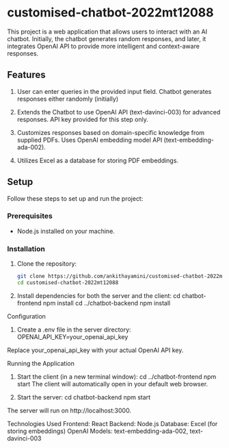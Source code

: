 # customised-chatbot-2022mt12088

This project is a web application that allows users to interact with an AI chatbot. Initially, the chatbot generates random responses, and later, it integrates OpenAI API to provide more intelligent and context-aware responses.

## Features

1. User can enter queries in the provided input field. Chatbot generates responses either randomly (initially) 

2. Extends the Chatbot to use OpenAI API (text-davinci-003) for advanced responses. API key provided for this step only.

3. Customizes responses based on domain-specific knowledge from supplied PDFs. Uses OpenAI embedding model API (text-embedding-ada-002).

4. Utilizes Excel as a database for storing PDF embeddings.

## Setup

Follow these steps to set up and run the project:

### Prerequisites

- Node.js installed on your machine.

### Installation

1. Clone the repository:

   ```bash
   git clone https://github.com/ankithayamini/customised-chatbot-2022mt12088.git
   cd customised-chatbot-2022mt12088

2. Install dependencies for both the server and the client:
cd chatbot-frontend
npm install
cd ../chatbot-backend
npm install

Configuration
1. Create a .env file in the server directory:
OPENAI_API_KEY=your_openai_api_key

Replace your_openai_api_key with your actual OpenAI API key.

Running the Application
1. Start the client (in a new terminal window):
  cd ../chatbot-frontend
  npm start
The client will automatically open in your default web browser.

2. Start the server:
  cd chatbot-backend
  npm start

The server will run on http://localhost:3000.

Technologies Used
Frontend: React
Backend: Node.js
Database: Excel (for storing embeddings)
OpenAI Models: text-embedding-ada-002, text-davinci-003
